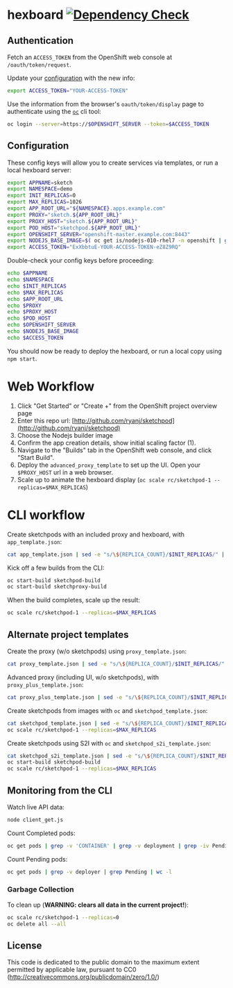 # hexboard [![Dependency Check](http://img.shields.io/david/ryanj/hexboard.svg)](https://david-dm.org/ryanj/hexboard)

## Authentication
Fetch an `ACCESS_TOKEN` from the OpenShift web console at `/oauth/token/request`.

Update your [configuration](#configuration) with the new info:

```bash
export ACCESS_TOKEN="YOUR-ACCESS-TOKEN"
```

Use the information from the browser's `oauth/token/display` page to authenticate using the [`oc`](https://github.com/openshift/origin/releases) cli tool:

```bash
oc login --server=https://$OPENSHIFT_SERVER --token=$ACCESS_TOKEN
```

## Configuration

These config keys will allow you to create services via templates, or run a local hexboard server:

```bash
export APPNAME=sketch
export NAMESPACE=demo
export INIT_REPLICAS=0 
export MAX_REPLICAS=1026 
export APP_ROOT_URL="${NAMESPACE}.apps.example.com"
export PROXY="sketch.${APP_ROOT_URL}"
export PROXY_HOST="sketch.${APP_ROOT_URL}"
export POD_HOST="sketchpod.${APP_ROOT_URL}"
export OPENSHIFT_SERVER="openshift-master.example.com:8443"
export NODEJS_BASE_IMAGE=$( oc get is/nodejs-010-rhel7 -n openshift | grep -v 'NAME' | sed -e "s/^nodejs-010-rhel7\s*\([^\t ]*\).*$/\1/" | sed -e "s/\//\\\\\//g" )
export ACCESS_TOKEN="ExXbbtuE-YOUR-ACCESS-TOKEN-eZ8Z9RQ"
```

Double-check your config keys before proceeding:

```bash
echo $APPNAME
echo $NAMESPACE
echo $INIT_REPLICAS
echo $MAX_REPLICAS
echo $APP_ROOT_URL
echo $PROXY
echo $PROXY_HOST
echo $POD_HOST
echo $OPENSHIFT_SERVER
echo $NODEJS_BASE_IMAGE
echo $ACCESS_TOKEN
```

You should now be ready to deploy the hexboard, or run a local copy using `npm start`.

# Web Workflow

1. Click "Get Started" or "Create +" from the OpenShift project overview page
2. Enter this repo url: [http://github.com/ryanj/sketchpod](http://github.com/ryanj/sketchpod)
3. Choose the Nodejs builder image
4. Confirm the app creation details, show initial scaling factor (1).
5. Navigate to the "Builds" tab in the OpenShift web console, and click "Start Build".
6. Deploy the `advanced_proxy_template` to set up the UI. Open your `$PROXY_HOST` url in a web browser.
7. Scale up to animate the hexboard display (`oc scale rc/sketchpod-1 --replicas=$MAX_REPLICAS`)

# CLI workflow

Create sketchpods with an included proxy and hexboard, with `app_template.json`:

```bash
cat app_template.json | sed -e "s/\${REPLICA_COUNT}/$INIT_REPLICAS/" | sed -e "s/\${APP_ROOT_URL}/$APP_ROOT_URL/g" | sed -e "s/\${APPNAME}/$APPNAME/g" | sed -e "s/\${ACCESS_TOKEN}/$ACCESS_TOKEN/" | sed -e "s/\${OPENSHIFT_SERVER}/$OPENSHIFT_SERVER/" | sed -e "s/\${NAMESPACE}/$NAMESPACE/" | sed -e "s/\${PROXY}/$PROXY/" | sed -e "s/\${NODEJS_BASE_IMAGE}/$NODEJS_BASE_IMAGE/" | oc create -f -
```

Kick off a few builds from the CLI:

```bash
oc start-build sketchpod-build
oc start-build sketchproxy-build
```

When the build completes, scale up the result:

```bash
oc scale rc/sketchpod-1 --replicas=$MAX_REPLICAS
```

## Alternate project templates

Create the proxy (w/o sketchpods) using `proxy_template.json`:

```bash
cat proxy_template.json | sed -e "s/\${REPLICA_COUNT}/$INIT_REPLICAS/" | sed -e "s/\${APP_ROOT_URL}/$APP_ROOT_URL/g" | sed -e "s/\${APPNAME}/$APPNAME/g" | sed -e "s/\${ACCESS_TOKEN}/$ACCESS_TOKEN/" | sed -e "s/\${OPENSHIFT_SERVER}/$OPENSHIFT_SERVER/" | sed -e "s/\${NAMESPACE}/$NAMESPACE/" | sed -e "s/\${PROXY}/$PROXY/" | oc create -f -
```

Advanced proxy (including UI, w/o sketchpods), with `proxy_plus_template.json`:

```bash
cat proxy_plus_template.json | sed -e "s/\${REPLICA_COUNT}/$INIT_REPLICAS/" | sed -e "s/\${APP_ROOT_URL}/$APP_ROOT_URL/g" | sed -e "s/\${APPNAME}/$APPNAME/g" | sed -e "s/\${ACCESS_TOKEN}/$ACCESS_TOKEN/" | sed -e "s/\${OPENSHIFT_SERVER}/$OPENSHIFT_SERVER/" | sed -e "s/\${NAMESPACE}/$NAMESPACE/" | sed -e "s/\${PROXY}/$PROXY/" | oc create -f -
```

Create sketchpods from images with `oc` and `sketchpod_template.json`:

```bash
cat sketchpod_template.json | sed -e "s/\${REPLICA_COUNT}/$INIT_REPLICAS/" | sed -e "s/\${APP_ROOT_URL}/$APP_ROOT_URL/g" | sed -e "s/\${APPNAME}/$APPNAME/g" | sed -e "s/\${ACCESS_TOKEN}/$ACCESS_TOKEN/" | sed -e "s/\${OPENSHIFT_SERVER}/$OPENSHIFT_SERVER/" | sed -e "s/\${NAMESPACE}/$NAMESPACE/" | sed -e "s/\${PROXY}/$PROXY/" | oc create -f -
oc scale rc/sketchpod-1 --replicas=$MAX_REPLICAS
```

Create sketchpods using S2I with `oc` and `sketchpod_s2i_template.json`:

```bash
cat sketchpod_s2i_template.json | sed -e "s/\${REPLICA_COUNT}/$INIT_REPLICAS/" | sed -e "s/\${APP_ROOT_URL}/$APP_ROOT_URL/g" | sed -e "s/\${APPNAME}/$APPNAME/g" | sed -e "s/\${ACCESS_TOKEN}/$ACCESS_TOKEN/" | sed -e "s/\${OPENSHIFT_SERVER}/$OPENSHIFT_SERVER/" | sed -e "s/\${NAMESPACE}/$NAMESPACE/" | sed -e "s/\${PROXY}/$PROXY/" | sed -e "s/\${NODEJS_BASE_IMAGE}/$NODEJS_BASE_IMAGE/" | oc create -f -
oc start-build sketchpod-build
oc scale rc/sketchpod-1 --replicas=$MAX_REPLICAS
```

## Monitoring from the CLI

Watch live API data:

```bash
node client_get.js
```

Count Completed pods:

```bash
oc get pods | grep -v 'CONTAINER' | grep -v deployment | grep -iv Pending | grep -iv 'not ready' | wc -l
```

Count Pending pods:

```bash
oc get pods | grep -v deployer | grep Pending | wc -l
```

### Garbage Collection

To clean up (**WARNING: clears all data in the current project!**):

```bash
oc scale rc/sketchpod-1 --replicas=0
oc delete all --all
```

## License
This code is dedicated to the public domain to the maximum extent permitted by applicable law, pursuant to CC0 (http://creativecommons.org/publicdomain/zero/1.0/)

